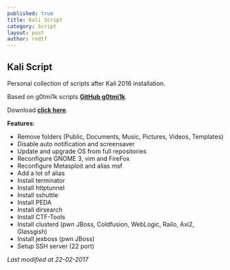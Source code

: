 ```yaml
---
published: true
title: Kali Script
category: Script
layout: post
author: redtf
---
```

## Kali Script 

Personal collection of scripts after Kali 2016 installation.

Based on g0tmi1k scripts [**GitHub g0tmi1k**](https://github.com/g0tmi1k/os-scripts).

Download [**click here**](http://red.tf/s/kali_setup.sh).

**Features**:
- Remove folders (Public, Documents, Music, Pictures, Videos, Templates)
- Disable auto notification and screensaver
- Update and upgrade OS from full repositories
- Reconfigure GNOME 3, vim and FireFox
- Reconfigure Metasploit and alias msf
- Add a lot of alias
- Install terminator
- Install httptunnel
- Install sshuttle
- Install PEDA
- Install dirsearch
- Install CTF-Tools
- Install clusterd (pwn JBoss, Coldfusion, WebLogic, Railo, Axi2, Glassgish)
- Install jexboss (pwn JBoss)
- Setup SSH server (22 port)

*Last modified at 22-02-2017*